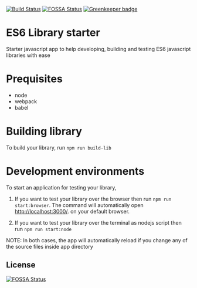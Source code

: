 [![Build Status](https://travis-ci.org/rajey/es6-library-starter.svg?branch=master)](https://travis-ci.org/rajey/es6-library-starter)
[![FOSSA Status](https://app.fossa.io/api/projects/git%2Bgithub.com%2Frajey%2Fes6-library-starter.svg?type=shield)](https://app.fossa.io/projects/git%2Bgithub.com%2Frajey%2Fes6-library-starter?ref=badge_shield)
[![Greenkeeper badge](https://badges.greenkeeper.io/rajey/es6-library-starter.svg)](https://greenkeeper.io/)

# ES6 Library starter

Starter javascript app to help developing, building and testing ES6 javascript libraries with ease

# Prequisites

- node
- webpack
- babel

# Building library

To build your library, run `npm run build-lib`

# Development environments

To start an application for testing your library,

1. If you want to test your library over the browser then run `npm run start:browser`. The command will automatically open [http://localhost:3000/](http://localhost:3000/). on your default browser.

2. If you want to test your library over the terminal as nodejs script then run `npm run start:node`

NOTE: In both cases, the app will automatically reload if you change any of the source files inside app directory


## License
[![FOSSA Status](https://app.fossa.io/api/projects/git%2Bgithub.com%2Frajey%2Fes6-library-starter.svg?type=large)](https://app.fossa.io/projects/git%2Bgithub.com%2Frajey%2Fes6-library-starter?ref=badge_large)
